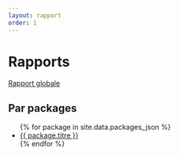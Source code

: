 ```yaml
---
layout: rapport
order: 1
---
```


# Rapports

<a href="/memoire/rapport/rapport"> Rapport globale </a> 

## Par packages

<ul>
  {% for package in site.data.packages_json %}
    <li> <a href="/essarraj-fouad/{{ package.name }}/rapport"> {{ package.titre }} </a> </li>
  {% endfor %}
</ul>

